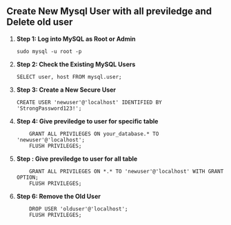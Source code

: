 ## Create New Mysql User with all previledge and Delete old user



1. **Step 1: Log into MySQL as Root or Admin**
    ```
    sudo mysql -u root -p
    ```
2. **Step 2: Check the Existing MySQL Users**

    ```
    SELECT user, host FROM mysql.user;
    ```
   

3. **Step 3: Create a New Secure User**
    ```
    CREATE USER 'newuser'@'localhost' IDENTIFIED BY 'StrongPassword123!';
    
    ```
4. **Step 4: Give previledge to user for specific table**

    ```
        GRANT ALL PRIVILEGES ON your_database.* TO 'newuser'@'localhost';
        FLUSH PRIVILEGES;
    ```

5. **Step : Give previledge to user for all table**

    ```
        GRANT ALL PRIVILEGES ON *.* TO 'newuser'@'localhost' WITH GRANT OPTION;
        FLUSH PRIVILEGES;
    ```

6. **Step 6: Remove the Old User**

    ```
        DROP USER 'olduser'@'localhost';
        FLUSH PRIVILEGES;

    ```
